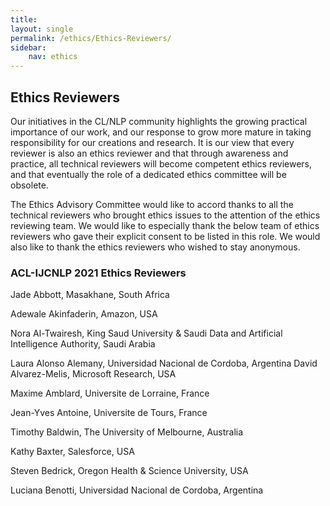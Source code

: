 ```yaml
---
title: 
layout: single
permalink: /ethics/Ethics-Reviewers/
sidebar: 
    nav: ethics 
---
```


## Ethics Reviewers
Our initiatives in the CL/NLP community highlights the growing practical importance of our work, and our response to grow more mature in taking responsibility for our creations and research.  It is our view that every reviewer is also an ethics reviewer and that through awareness and practice, all technical reviewers will become competent ethics reviewers, and that eventually the role of a dedicated ethics committee will be obsolete.  

The Ethics Advisory Committee would like to accord thanks to all the technical reviewers who brought ethics issues to the attention of the ethics reviewing team.  We would like to especially thank the below team of ethics reviewers who gave their explicit consent to be listed in this role.  We would also like to thank the ethics reviewers who wished to stay anonymous.

### ACL-IJCNLP 2021 Ethics Reviewers

Jade Abbott, Masakhane, South Africa

Adewale Akinfaderin, Amazon, USA

Nora Al-Twairesh, King Saud University & Saudi Data and Artificial Intelligence Authority, Saudi Arabia

Laura Alonso Alemany, Universidad Nacional de Cordoba, Argentina
David Alvarez-Melis, Microsoft Research, USA

Maxime Amblard, Universite de Lorraine, France

Jean-Yves Antoine, Universite de Tours, France

Timothy Baldwin, The University of Melbourne, Australia

Kathy Baxter, Salesforce, USA

Steven Bedrick, Oregon Health & Science University, USA

Luciana Benotti, Universidad Nacional de Cordoba, Argentina